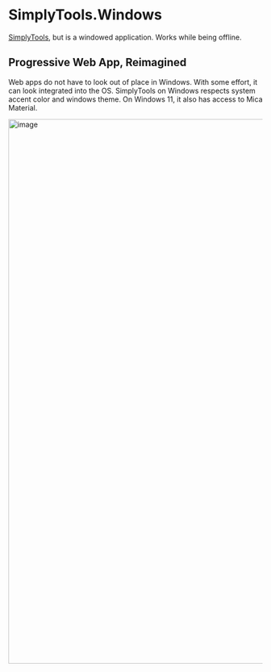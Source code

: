 # SimplyTools.Windows

[SimplyTools](https://getget99.github.io/SimplyTools/), but is a windowed application. Works while being offline.

## Progressive Web App, Reimagined

Web apps do not have to look out of place in Windows. With some effort, it can look integrated into the OS. SimplyTools on Windows respects system accent color and windows theme. On Windows 11, it also has access to Mica Material.

<img width="1920" height="1080" alt="image" src="https://github.com/user-attachments/assets/32df4af0-d08b-4b4d-9c1d-92cfcc6a876e" />

